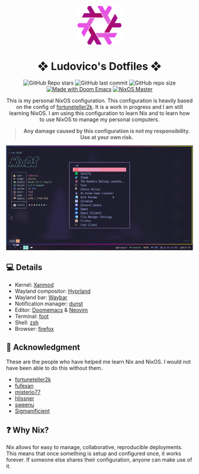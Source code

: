 <div align="center">

<img alt="NixOS" src="assets/nix-snowflake.svg" width="120px"/>

# ❖ Ludovico's Dotfiles ❖

![GitHub Repo stars](https://img.shields.io/github/stars/ludovicopiero/dotfiles?style=for-the-badge&labelColor=1B2330&color=ef65ea)
![GitHub last commit](https://img.shields.io/github/last-commit/ludovicopiero/dotfiles?style=for-the-badge&labelColor=1B2330&color=ef65ea)
![GitHub repo size](https://img.shields.io/github/repo-size/ludovicopiero/dotfiles?style=for-the-badge&labelColor=1B2330&color=ef65ea)
[![Made with Doom Emacs](https://img.shields.io/badge/Made_with-Doom_Emacs-blueviolet.svg?style=for-the-badge&logo=GNU%20Emacs&labelColor=1B2330&logoColor=white&color=ef65ea)](https://github.com/doomemacs/doom-emacs)
[![NixOS Master](https://img.shields.io/badge/NixOS-master-blue.svg?style=for-the-badge&labelColor=1B2330&logo=NixOS&logoColor=white&color=ef65ea)](https://nixos.org)

This is my personal NixOS configuration. This configuration is heavily based on the config of [fortuneteller2k](https://github.com/fortuneteller2k/nix-config). It is a work in progress and I am still learning NixOS. I am using this configuration to learn Nix and to learn how to use NixOS to manage my personal computers.
<br />

> **Any damage caused by this configuration is not my responsibility. Use at your own risk.**

</div>

![Screenshot](assets/ss.png)

## **:computer: Details**

- Kernel: [Xanmod](https://xanmod.org/)
- Wayland compositor: [Hyprland](https://hyprland.org)
- Wayland bar: [Waybar](https://github.com/Alexays/Waybar)
- Notification manager: [dunst](https://dunst-project.org)
- Editor: [Doomemacs](https://github.com/doomemacs/doomemacs) & [Neovim](https://neovim.io/)
- Terminal: [foot](https://codeberg.org/dnkl/foot)
- Shell: [zsh](https://zsh.sourceforge.io/)
- Browser: [firefox](https://www.mozilla.org/en-US/firefox)

## **:cherry_blossom: Acknowledgment**

These are the people who have helped me learn Nix and NixOS. I would not have been able to do this without them.

- [fortuneteller2k](https://github.com/fortuneteller2k/nix-config)
- [fufexan](https://github.com/fufexan)
- [misterio77](https://github.com/misterio77)
- [hlissner](https://github.com/hlissner)
- [sweenu](https://github.com/sweenu)
- [Sigmanificient](https://github.com/Sigmanificient/)

## **:question: Why Nix?**

Nix allows for easy to manage, collaborative, reproducible deployments. This means that once something is setup and configured once, it works forever. If someone else shares their configuration, anyone can make use of it.

